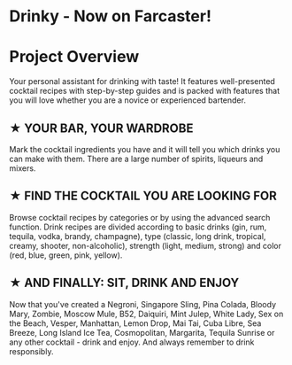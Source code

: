 # Drinky - Now on Farcaster!

# Project Overview

Your personal assistant for drinking with taste! It features well-presented cocktail recipes with step-by-step guides and is packed with features that you will love whether you are a novice or experienced bartender.

## ★ YOUR BAR, YOUR WARDROBE
Mark the cocktail ingredients you have and it will tell you which drinks you can make with them. There are a large number of spirits, liqueurs and mixers.

## ★ FIND THE COCKTAIL YOU ARE LOOKING FOR
Browse cocktail recipes by categories or by using the advanced search function. Drink recipes are divided according to basic drinks (gin, rum, tequila, vodka, brandy, champagne), type (classic, long drink, tropical, creamy, shooter, non-alcoholic), strength (light, medium, strong) and color (red, blue, green, pink, yellow).

## ★ AND FINALLY: SIT, DRINK AND ENJOY
Now that you've created a Negroni, Singapore Sling, Pina Colada, Bloody Mary, Zombie, Moscow Mule, B52, Daiquiri, Mint Julep, White Lady, Sex on the Beach, Vesper, Manhattan, Lemon Drop, Mai Tai, Cuba Libre, Sea Breeze, Long Island Ice Tea, Cosmopolitan, Margarita, Tequila Sunrise or any other cocktail - drink and enjoy. And always remember to drink responsibly.
